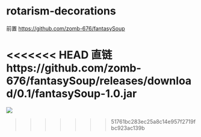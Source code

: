 # rotarism-decorations
前置 https://github.com/zomb-676/fantasySoup

<<<<<<< HEAD
直链https://github.com/zomb-676/fantasySoup/releases/download/0.1/fantasySoup-1.0.jar
=======
![](https://img.shields.io/github/workflow/status/teaconmc/Longjing/Reika%E8%80%83%E5%8F%A4%E5%B0%8F%E7%BB%84/teacon2021?color=blue&label=teacon%20build%20status%20%3AReika%E8%80%83%E5%8F%A4%E5%B0%8F%E7%BB%84&logo=github&style=for-the-badge)
>>>>>>> 51761bc283ec25a8c14e957f2719fbc923ac139b
